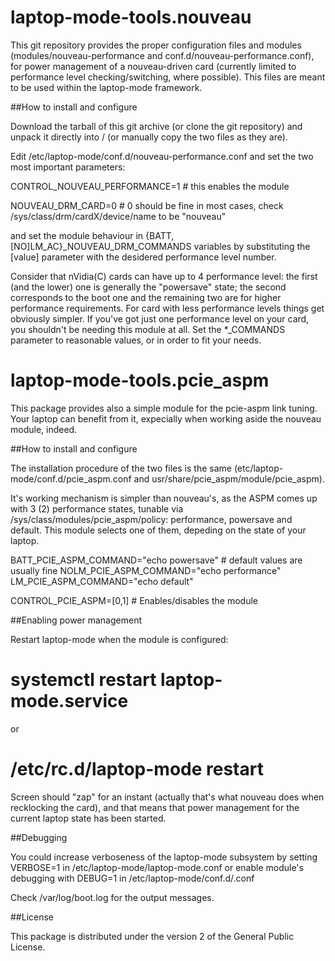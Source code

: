 laptop-mode-tools.nouveau
=================

 This git repository provides the proper configuration files and modules 
 (modules/nouveau-performance and conf.d/nouveau-performance.conf), for power management 
 of a nouveau-driven card (currently limited to performance level checking/switching, where possible). 
 This files are meant to be used within the laptop-mode framework.

##How to install and configure

 Download the tarball of this git archive (or clone the git repository) and unpack it directly into /
 (or manually copy the two files as they are).

 Edit /etc/laptop-mode/conf.d/nouveau-performance.conf and set the two most important parameters:

 CONTROL_NOUVEAU_PERFORMANCE=1   # this enables the module



 NOUVEAU_DRM_CARD=0             # 0 should be fine in most cases, check /sys/class/drm/cardX/device/name to be "nouveau"


 and set the module behaviour in {BATT,[NO]LM_AC}_NOUVEAU_DRM_COMMANDS variables by substituting the [value]
 parameter with the desidered performance level number.

 Consider that nVidia(C) cards can have up to 4 performance level: the first (and the lower) one is generally 
 the "powersave" state; the second corresponds to the boot one and the remaining two are for higher performance 
 requirements.
 For card with less performance levels things get obviously simpler. 
 If you've got just one performance level on your card, you shouldn't be needing this module at all. 
 Set the *_COMMANDS parameter to reasonable values, or in order to fit your needs.

laptop-mode-tools.pcie_aspm
=================
 This package provides also a simple module for the pcie-aspm link tuning. Your laptop can benefit from it, 
 expecially when working aside the nouveau module, indeed.

##How to install and configure

 The installation procedure of the two files is the same (etc/laptop-mode/conf.d/pcie_aspm.conf and 
 usr/share/pcie_aspm/module/pcie_aspm).

 It's working mechanism is simpler than nouveau's, as the ASPM comes up with 3 (2) performance states, 
 tunable via /sys/class/modules/pcie_aspm/policy: performance, powersave and default. 
 This module selects one of them, depeding on the state of your laptop.
 
  BATT_PCIE_ASPM_COMMAND="echo powersave"     # default values are usually fine
  NOLM_PCIE_ASPM_COMMAND="echo performance"
  LM_PCIE_ASPM_COMMAND="echo default"
 
 CONTROL_PCIE_ASPM=[0,1]   # Enables/disables the module
 
##Enabling power management

 Restart laptop-mode when the module is configured:

 # systemctl restart laptop-mode.service 

 or 

 # /etc/rc.d/laptop-mode restart

 Screen should "zap" for an instant (actually that's what nouveau does when recklocking the card), and that means that power management for the current laptop state
 has been started.

##Debugging

 You could increase verboseness of the laptop-mode subsystem by setting VERBOSE=1 in /etc/laptop-mode/laptop-mode.conf
 or enable module's debugging with DEBUG=1 in /etc/laptop-mode/conf.d/<module>.conf

 Check /var/log/boot.log for the output messages.
 
##License

 This package is distributed under the version 2 of the General Public License.
